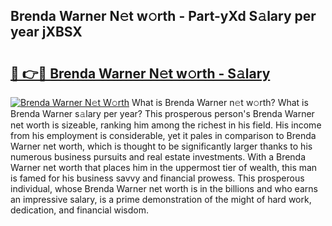 ## Brenda Warner N𝚎t w𝚘rth - Part-yXd S𝚊lary per year jXBSX

# <h2><a href="http://gc3n3da.nevu.top/?p=Brenda+Warner">🔗 👉🔴 Brenda Warner N𝚎t w𝚘rth - S𝚊lary</a></h2>

[![Brenda Warner N𝚎t W𝚘rth](https://i.imgur.com/Oavwk0R.jpeg)](http://gc3n3da.nevu.top/?p=Brenda+Warner)
What is Brenda Warner n𝚎t w𝚘rth? What is Brenda Warner s𝚊lary per year?
This prosperous person's Brenda Warner net worth is sizeable, ranking him among the richest in his field. His income from his employment is considerable, yet it pales in comparison to Brenda Warner net worth, which is thought to be significantly larger thanks to his numerous business pursuits and real estate investments. With a Brenda Warner net worth that places him in the uppermost tier of wealth, this man is famed for his business savvy and financial prowess. This prosperous individual, whose Brenda Warner net worth is in the billions and who earns an impressive salary, is a prime demonstration of the might of hard work, dedication, and financial wisdom.
